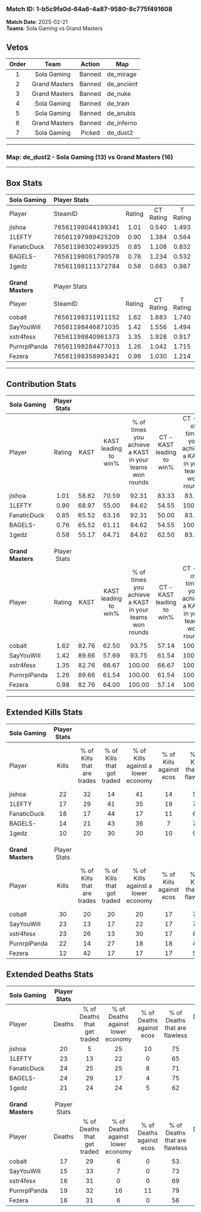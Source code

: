 ### Match ID: 1-b5c9fa0d-64a6-4a87-9580-8c775f491608  
**Match Date**: 2025-02-21  
**Teams**: Sola Gaming vs Grand Masters  

## Vetos  

| Order | Team | Action | Map |
| :---: | :--: | :----: | --- |
| 1 | Sola Gaming | Banned | de_mirage |
| 2 | Grand Masters | Banned | de_ancient |
| 3 | Grand Masters | Banned | de_nuke |
| 4 | Sola Gaming | Banned | de_train |
| 5 | Sola Gaming | Banned | de_anubis |
| 6 | Grand Masters | Banned | de_inferno |
| 7 | Sola Gaming | Picked | de_dust2 |

---  

### **Map**: de_dust2 - Sola Gaming (13) vs Grand Masters (16)  
---  

## Box Stats  

| **Sola Gaming**   | Player Stats      |        |           |          |       |       |       |         |        |      |     |
| :- | :- | :-: | :-: | :-: | :-: | :-: | :-: | :-: | :-: | :-: | :-: |
| Player            | SteamID           | Rating | CT Rating | T Rating | KAST  |  ADR  | Kills | Assists | Deaths | K/D  | HS% |
| jishoa            | 76561198044199341 |  1.01  |   0.540   |  1.493   | 58.62 | 67.2  |  22   |    6    |   20   | 1.10 | 36  |
| 1LEFTY            | 76561197989425209 |  0.90  |   1.384   |  0.564   | 68.97 | 72.5  |  17   |    7    |   23   | 0.74 | 58  |
| FanaticDuck       | 76561198302499325 |  0.85  |   1.108   |  0.832   | 65.52 | 63.2  |  18   |    5    |   24   | 0.75 | 66  |
| BAGELS-           | 76561198061790578 |  0.76  |   1.234   |  0.532   | 65.52 | 65.9  |  14   |    9    |   24   | 0.58 | 57  |
| 1gedz             | 76561198111372784 |  0.58  |   0.663   |  0.987   | 55.17 | 55.5  |  10   |    7    |   21   | 0.48 | 60  |
|                   |                   |        |           |          |       |       |       |         |        |      |     |
|                   |                   |        |           |          |       |       |       |         |        |      |     |
|                   |                   |        |           |          |       |       |       |         |        |      |     |
| **Grand Masters** | Player Stats      |        |           |          |       |       |       |         |        |      |     |
| Player            | SteamID           | Rating | CT Rating | T Rating | KAST  |  ADR  | Kills | Assists | Deaths | K/D  | HS% |
| cobalt            | 76561198311911152 |  1.62  |   1.683   |  1.740   | 82.76 | 107.8 |  30   |    7    |   17   | 1.76 | 60  |
| SayYouWill        | 76561198446871035 |  1.42  |   1.556   |  1.494   | 89.66 | 84.0  |  23   |    8    |   15   | 1.53 | 21  |
| xstr4fesx         | 76561198840961373 |  1.35  |   1.928   |  0.917   | 82.76 | 83.4  |  23   |    7    |   16   | 1.44 | 43  |
| PurnrplPanda      | 76561198284477013 |  1.26  |   1.042   |  1.715   | 89.66 | 67.5  |  22   |    5    |   19   | 1.16 | 45  |
| Fezera            | 76561198358993421 |  0.98  |   1.030   |  1.214   | 82.76 | 67.0  |  12   |   10    |   16   | 0.75 | 75  |
---  

## Contribution Stats  

| **Sola Gaming**   | Player Stats |       |                      |                                                        |                           |                                                             |                          |                                                            |
| :- | :-: | :-: | :-: | :-: | :-: | :-: | :-: | :-: |
| Player            |    Rating    | KAST  | KAST leading to win% | % of times you achieve a KAST in your teams won rounds | CT - KAST leading to win% | CT - % of times you achieve a KAST in your teams won rounds | T - KAST leading to win% | T - % of times you achieve a KAST in your teams won rounds |
| jishoa            |     1.01     | 58.62 |        70.59         |                         92.31                          |           83.33           |                            83.33                            |          63.64           |                           100.00                           |
| 1LEFTY            |     0.90     | 68.97 |        55.00         |                         84.62                          |           54.55           |                           100.00                            |          55.56           |                           71.43                            |
| FanaticDuck       |     0.85     | 65.52 |        63.16         |                         92.31                          |           50.00           |                            83.33                            |          77.78           |                           100.00                           |
| BAGELS-           |     0.76     | 65.52 |        61.11         |                         84.62                          |           54.55           |                           100.00                            |          71.43           |                           71.43                            |
| 1gedz             |     0.58     | 55.17 |        64.71         |                         84.62                          |           62.50           |                            83.33                            |          66.67           |                           85.71                            |
|                   |              |       |                      |                                                        |                           |                                                             |                          |                                                            |
|                   |              |       |                      |                                                        |                           |                                                             |                          |                                                            |
|                   |              |       |                      |                                                        |                           |                                                             |                          |                                                            |
| **Grand Masters** | Player Stats |       |                      |                                                        |                           |                                                             |                          |                                                            |
| Player            |    Rating    | KAST  | KAST leading to win% | % of times you achieve a KAST in your teams won rounds | CT - KAST leading to win% | CT - % of times you achieve a KAST in your teams won rounds | T - KAST leading to win% | T - % of times you achieve a KAST in your teams won rounds |
| cobalt            |     1.62     | 82.76 |        62.50         |                         93.75                          |           57.14           |                           100.00                            |          70.00           |                           87.50                            |
| SayYouWill        |     1.42     | 89.66 |        57.69         |                         93.75                          |           61.54           |                           100.00                            |          53.85           |                           87.50                            |
| xstr4fesx         |     1.35     | 82.76 |        66.67         |                         100.00                         |           66.67           |                           100.00                            |          66.67           |                           100.00                           |
| PurnrplPanda      |     1.26     | 89.66 |        61.54         |                         100.00                         |           61.54           |                           100.00                            |          61.54           |                           100.00                           |
| Fezera            |     0.98     | 82.76 |        64.00         |                         100.00                         |           57.14           |                           100.00                            |          72.73           |                           100.00                           |
---  

## Extended Kills Stats  

| **Sola Gaming**   | Player Stats |                            |                            |                                    |                         |                              |                                 |                                       |                    |           |
| :- | :-: | :-: | :-: | :-: | :-: | :-: | :-: | :-: | :-: | :-: |
| Player            |    Kills     | % of Kills that are trades | % of Kills that got traded | % of Kills against a lower economy | % of Kills against ecos | % of Kills that are flawless | % of Kills that are close duels | % of Kills that are assisted by flash | Pistol Round Kills | AWP Kills |
| jishoa            |      22      |             32             |             14             |                 41                 |           14            |              55              |               14                |                   9                   |         3          |     0     |
| 1LEFTY            |      17      |             29             |             41             |                 35                 |           18            |              71              |                6                |                  12                   |         1          |     0     |
| FanaticDuck       |      18      |             17             |             44             |                 17                 |           11            |              67              |                6                |                   6                   |         3          |     0     |
| BAGELS-           |      14      |             21             |             43             |                 36                 |            7            |              79              |                0                |                   0                   |         2          |     2     |
| 1gedz             |      10      |             20             |             30             |                 30                 |           10            |              90              |               10                |                   0                   |         1          |     0     |
|                   |              |                            |                            |                                    |                         |                              |                                 |                                       |                    |           |
|                   |              |                            |                            |                                    |                         |                              |                                 |                                       |                    |           |
|                   |              |                            |                            |                                    |                         |                              |                                 |                                       |                    |           |
| **Grand Masters** | Player Stats |                            |                            |                                    |                         |                              |                                 |                                       |                    |           |
| Player            |    Kills     | % of Kills that are trades | % of Kills that got traded | % of Kills against a lower economy | % of Kills against ecos | % of Kills that are flawless | % of Kills that are close duels | % of Kills that are assisted by flash | Pistol Round Kills | AWP Kills |
| cobalt            |      30      |             20             |             20             |                 20                 |           17            |              77              |                0                |                   3                   |         2          |     1     |
| SayYouWill        |      23      |             13             |             17             |                 22                 |           17            |              74              |                4                |                   4                   |         1          |    14     |
| xstr4fesx         |      23      |             26             |             13             |                 30                 |           17            |              87              |                4                |                   9                   |         0          |     3     |
| PurnrplPanda      |      22      |             14             |             27             |                 18                 |           18            |              45              |               14                |                   0                   |         0          |     0     |
| Fezera            |      12      |             42             |             17             |                 17                 |           17            |              58              |               17                |                   0                   |         0          |     0     |
## Extended Deaths Stats  

| **Sola Gaming**   | Player Stats |                             |                                   |                          |                               |                            |                           |               |
| :- | :-: | :-: | :-: | :-: | :-: | :-: | :-: | :-: |
| Player            |    Deaths    | % of Deaths that get traded | % of Deaths against lower economy | % of Deaths against ecos | % of Deaths that are flawless | % of Deaths that are close | % of Deaths while blinded | Deaths to AWP |
| jishoa            |      20      |              5              |                25                 |            10            |              75               |             0              |             5             |       3       |
| 1LEFTY            |      23      |             13              |                22                 |            0             |              65               |             0              |             4             |       4       |
| FanaticDuck       |      24      |             25              |                25                 |            8             |              71               |             8              |             0             |       3       |
| BAGELS-           |      24      |             29              |                17                 |            4             |              75               |             8              |             0             |       3       |
| 1gedz             |      21      |             24              |                24                 |            5             |              62               |             14             |            10             |       5       |
|                   |              |                             |                                   |                          |                               |                            |                           |               |
|                   |              |                             |                                   |                          |                               |                            |                           |               |
|                   |              |                             |                                   |                          |                               |                            |                           |               |
| **Grand Masters** | Player Stats |                             |                                   |                          |                               |                            |                           |               |
| Player            |    Deaths    | % of Deaths that get traded | % of Deaths against lower economy | % of Deaths against ecos | % of Deaths that are flawless | % of Deaths that are close | % of Deaths while blinded | Deaths to AWP |
| cobalt            |      17      |             29              |                 6                 |            0             |              53               |             6              |            12             |       0       |
| SayYouWill        |      15      |             33              |                 7                 |            0             |              73               |             13             |             7             |       0       |
| xstr4fesx         |      16      |             31              |                 0                 |            0             |              69               |             6              |             6             |       2       |
| PurnrplPanda      |      19      |             32              |                16                 |            11            |              79               |             0              |             5             |       0       |
| Fezera            |      16      |             31              |                 6                 |            0             |              56               |             13             |             0             |       0       |
